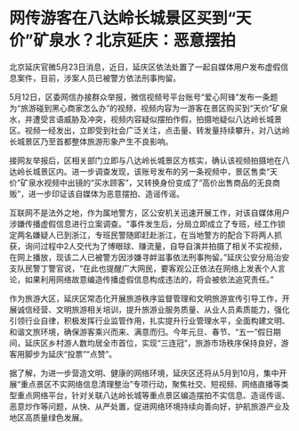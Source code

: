 # 网传游客在八达岭长城景区买到“天价”矿泉水？北京延庆：恶意摆拍

北京延庆官微5月23日消息，近日，延庆区依法处置了一起自媒体用户发布虚假信息案件，目前，涉案人员已被警方依法刑事拘留。

5月12日，区委网信办接群众举报，微信视频号平台账号“爱心阿锋”发布一条题为“旅游碰到黑心商家怎么办”的视频，视频内容为一游客在景区购买到“天价”矿泉水，并遭受言语威胁及冲突，视频内容疑似摆拍作假，拍摄地疑似八达岭长城景区。视频一经发出，立即受到社会广泛关注，点击量、转发量持续攀升，对八达岭长城景区乃至首都整体旅游形象产生不良影响。

接网友举报后，区相关部门立即与八达岭长城景区方核实，确认该视频拍摄地在八达岭长城景区内。进一步调查发现，该账号发布的另一条视频中，景区售卖“天价”矿泉水视频中出镜的“买水顾客”，又转换身份变成了“高价出售商品的无良商贩”，进一步印证该自媒体为恶意摆拍、造谣传谣。

互联网不是法外之地，作为属地警方，区公安机关迅速开展工作，对该自媒体用户涉嫌传播虚假信息进行立案调查。“事件发生后，分局立即成立了专班，经工作锁定两名嫌疑人已到浙江，专班民警随即赶赴浙江，在当地警方的配合下将两人抓获，询问过程中2人交代为了博眼球、赚流量，自导自演并拍摄了相关不实视频，在网上播放，现该二人已被警方因涉嫌寻衅滋事依法刑事拘留。”延庆公安分局治安支队民警丁警官说，“在此也提醒广大网民，要客观公正依法在网络上发表个人言论，如果利用网络故意编造传播虚假信息构成违法的，将会被依法追究责任。”

作为旅游大区，延庆区常态化开展旅游秩序监督管理和文明旅游宣传引导工作，开展诚信经营、文明旅游相关培训，提升旅游业服务质量、从业人员素质能力，强化引领行业自律，积极发挥行业监管作用，扎实提升行业管理水平，全面构建文明、和谐文旅环境，确保游客乘兴而来、满意而归。今年元旦、春节、“五一”假日期间，延庆区乡村游人数均居全市首位，实现“三连冠”，旅游市场秩序保持良好，游客用脚步为延庆“投票”“点赞”。

据了解，为进一步营造文明、健康的网络环境，延庆区还将从5月到10月，集中开展“重点景区不实网络信息清理整治”专项行动，聚焦社交、短视频、网络直播等类型重点网络平台，针对关联八达岭长城等重点景区编造摆拍不实信息、造谣传谣、恶意炒作等问题，从快、从严处置，促进网络环境持续向善向好，护航旅游产业及地区高质量绿色发展。

